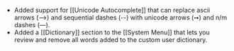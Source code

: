 + Added support for [[Unicode Autocomplete]] that can replace ascii arrows (-->) and sequential dashes (--) with unicode arrows (➞) and n/m dashes (—).
+ Added a [[Dictionary]] section to the [[System Menu]] that lets you review and remove all words added to the custom user dictionary.